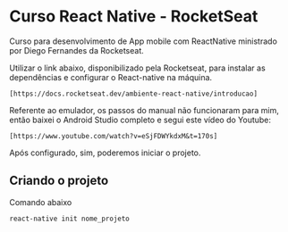 # Curso React Native - RocketSeat
Curso para desenvolvimento de App mobile com ReactNative ministrado por Diego Fernandes da Rocketseat.

Utilizar o link abaixo, disponibilizado pela Rocketseat, para instalar as dependências e configurar o React-native na máquina.

	[https://docs.rocketseat.dev/ambiente-react-native/introducao]

Referente ao emulador, os passos do manual não funcionaram para mim, então baixei o Android Studio completo e segui este vídeo do Youtube:
	
	[https://www.youtube.com/watch?v=eSjFDWYkdxM&t=170s]

Após configurado, sim, poderemos iniciar o projeto.
## Criando o projeto
Comando abaixo
	
	react-native init nome_projeto
